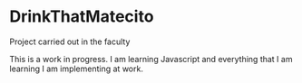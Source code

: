 # DrinkThatMatecito
 Project carried out in the faculty

This is a work in progress. I am learning Javascript and everything that I am learning I am implementing at work.
